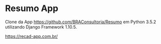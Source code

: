# Resumo App

Clone da App https://github.com/BRAConsultoria/Resumo em Python 3.5.2 utilizando Django Framework 1.10.5.

https://recad-app.com.br/

